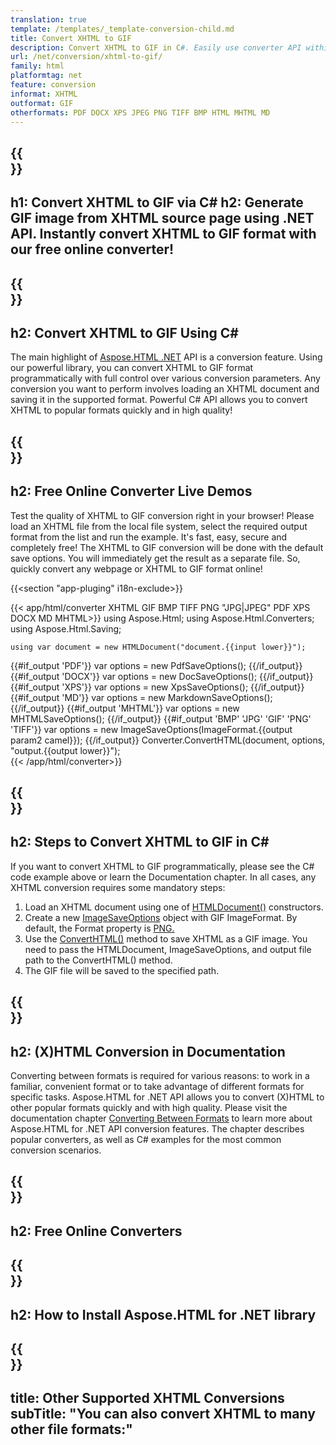```yaml
---
translation: true
template: /templates/_template-conversion-child.md
title: Convert XHTML to GIF
description: Convert XHTML to GIF in C#. Easily use converter API within ASP.NET or any .NET application. Try online XHTML to GIF Converter for free!
url: /net/conversion/xhtml-to-gif/
family: html
platformtag: net
feature: conversion
informat: XHTML
outformat: GIF
otherformats: PDF DOCX XPS JPEG PNG TIFF BMP HTML MHTML MD 
---
```


{{<section banner>}}
---
h1: Convert XHTML to GIF via C#
h2: Generate GIF image from XHTML source page using .NET API. Instantly convert XHTML to GIF format with our free online converter!
---

{{<section overview>}}
---
h2: Convert XHTML to GIF Using C#
---

The main highlight of [Aspose.HTML .NET](https://products.aspose.com/html/{{lang.url-fragment}}net/) API is a conversion feature. Using our powerful library, you can convert XHTML to GIF format programmatically with full control over various conversion parameters. Any conversion you want to perform involves loading an XHTML document and saving it in the supported format. Powerful C# API allows you to convert XHTML to popular formats quickly and in high quality!

{{<section demos>}}
---
h2: Free Online Converter Live Demos
---

Test the quality of XHTML to GIF conversion right in your browser! Please load an XHTML file from the local file system, select the required output format from the list and run the example. It's fast, easy, secure and completely free! The XHTML to GIF conversion will be done with the default save options. You will immediately get the result as a separate file. So, quickly convert any webpage or XHTML to GIF format online!

{{<section "app-pluging" i18n-exclude>}}

{{< app/html/converter XHTML  GIF BMP TIFF PNG "JPG|JPEG" PDF XPS DOCX MD MHTML>}}
using Aspose.Html;
using Aspose.Html.Converters;
using Aspose.Html.Saving;

    using var document = new HTMLDocument("document.{{input lower}}");
{{#if_output 'PDF'}}
    var options = new PdfSaveOptions();
{{/if_output}}
{{#if_output 'DOCX'}}
    var options = new DocSaveOptions();
{{/if_output}}
{{#if_output 'XPS'}}
    var options = new XpsSaveOptions();
{{/if_output}}
{{#if_output 'MD'}}
    var options = new MarkdownSaveOptions();
{{/if_output}}
{{#if_output 'MHTML'}}
    var options = new MHTMLSaveOptions();
{{/if_output}}
{{#if_output 'BMP' 'JPG' 'GIF' 'PNG' 'TIFF'}}
    var options = new ImageSaveOptions(ImageFormat.{{output param2 camel}});
{{/if_output}}
    Converter.ConvertHTML(document, options, "output.{{output lower}}");   
{{< /app/html/converter>}} 


{{<section steps>}}
---
h2: Steps to Convert XHTML to GIF in C#
---

If you want to convert XHTML to GIF programmatically, please see the C# code example above or learn the Documentation chapter. In all cases, any XHTML conversion requires some mandatory steps:

1. Load an XHTML document using one of [HTMLDocument()](https://reference.aspose.com/html/net/aspose.html/htmldocument/) constructors.
1. Create a new [ImageSaveOptions](https://reference.aspose.com/html/net/aspose.html.saving/imagesaveoptions/) object with GIF ImageFormat. By default, the Format property is [PNG.](https://reference.aspose.com/html/net/aspose.html.rendering.image/imageformat/) 
1.  Use the [ConvertHTML()](https://reference.aspose.com/html/net/aspose.html.converters/converter/converthtml/) method to save XHTML as a GIF image. You need to pass the HTMLDocument, ImageSaveOptions, and output file path to the ConvertHTML() method.
1.  The GIF file will be saved to the specified path.

{{<section documentation>}}
---
h2: (X)HTML Conversion in Documentation
---

Converting between formats is required for various reasons: to work in a familiar, convenient format or to take advantage of different formats for specific tasks. Aspose.HTML for .NET API allows you to convert (X)HTML to other popular formats quickly and with high quality. Please visit the documentation chapter <a href="https://docs.aspose.com/html/net/converting-between-formats/" target="_blank">Converting Between Formats</a> to learn more about Aspose.HTML for .NET API conversion features. The chapter describes popular converters, as well as C# examples for the most common conversion scenarios.

{{<section online-converters>}}
---
h2: Free Online Converters
---

{{<section get-started>}}
---
h2: How to Install Aspose.HTML for .NET library
---

{{<section other-conversions>}}
---
title: Other Supported XHTML Conversions
subTitle: "You can also convert XHTML to many other file formats:"
---